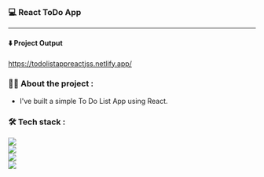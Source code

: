 ### :computer: React ToDo App

---

#### :arrow_down: Project Output

https://todolistappreactjss.netlify.app/

### :man_technologist: About the project :

- I've built a simple To Do List App using React.

### :hammer_and_wrench: Tech stack :

<div>
  <img src="https://img.shields.io/badge/HTML5-E34F26?style=for-the-badge&logo=html5&logoColor=white"><br>
  <img src="https://img.shields.io/badge/CSS3-1572B6?style=for-the-badge&logo=css3&logoColor=white"><br>
  <img src="https://img.shields.io/badge/JavaScript-323330?style=for-the-badge&logo=javascript&logoColor=F7DF1E"><br>
  <img src="https://img.shields.io/badge/react-fff?style=for-the-badge&logo=react&logoColor=#61dbfb">
</div>
